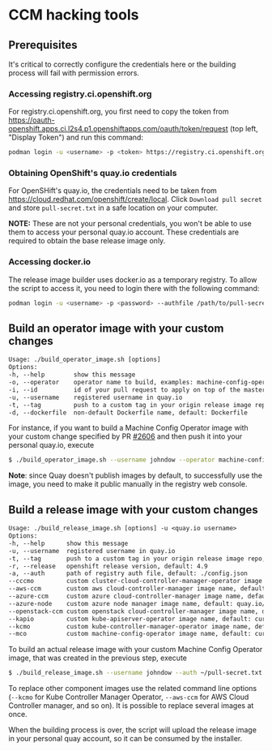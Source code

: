 # CCM hacking tools

## Prerequisites

It's critical to correctly configure the credentials here or the building process will fail with permission errors.

### Accessing registry.ci.openshift.org

For registry.ci.openshift.org, you first need to copy the token from https://oauth-openshift.apps.ci.l2s4.p1.openshiftapps.com/oauth/token/request (top left, "Display Token") and run this command:

```sh
podman login -u <username> -p <token> https://registry.ci.openshift.org
```

### Obtaining OpenShift's quay.io credentials

For OpenSHift's quay.io, the credentials need to be taken from https://cloud.redhat.com/openshift/create/local. Click `Download pull secret` and store `pull-secret.txt` in a safe location on your computer.

**NOTE:** These are not your personal credentials, you won't be able to use them to access your personal quay.io account. These credentials are required to obtain the base release image only.

### Accessing docker.io

The release image builder uses docker.io as a temporary registry. To allow the script to access it, you need to login there with the following command:

```sh
podman login -u <username> -p <password> --authfile /path/to/pull-secret.txt docker.io
```

## Build an operator image with your custom changes

```txt
Usage: ./build_operator_image.sh [options]
Options:
-h, --help        show this message
-o, --operator    operator name to build, examples: machine-config-operator, cluster-kube-controller-manager-operator
-i, --id          id of your pull request to apply on top of the master branch
-u, --username    registered username in quay.io
-t, --tag         push to a custom tag in your origin release image repo, default: latest
-d, --dockerfile  non-default Dockerfile name, default: Dockerfile
```

For instance, if you want to build a Machine Config Operator image with your custom change specified by PR [\#2606](https://github.com/openshift/machine-config-operator/pull/2606) and then push it into your personal quay.io, execute

```sh
$ ./build_operator_image.sh --username johndow --operator machine-config-operator --id 2606
```

**Note**: since Quay doesn't publish images by default, to successfully use the image, you need to make it public manually in the registry web console.

## Build a release image with your custom changes

```txt
Usage: ./build_release_image.sh [options] -u <quay.io username>
Options:
-h, --help      show this message
-u, --username  registered username in quay.io
-t, --tag       push to a custom tag in your origin release image repo, default: latest
-r, --release   openshift release version, default: 4.9
-a, --auth      path of registry auth file, default: ./config.json
--cccmo         custom cluster-cloud-controller-manager-operator image name, default: quay.io/openshift/origin-cluster-cloud-controller-manager-operator:4.9
--aws-ccm       custom aws cloud-controller-manager image name, default: quay.io/openshift/origin-aws-cloud-controller-manager:4.9
--azure-ccm     custom azure cloud-controller-manager image name, default: quay.io/openshift/origin-azure-cloud-controller-manager:4.9
--azure-node    custom azure node manager image name, default: quay.io/openshift/origin-azure-cloud-node-manager:4.9
--openstack-ccm custom openstack cloud-controller-manager image name, default: quay.io/openshift/origin-openstack-cloud-controller-manager:4.9
--kapio         custom kube-apiserver-operator image name, default: current kube-apiserver-operator image from the release payload
--kcmo          custom kube-controller-manager-operator image name, default: current kube-controller-manager-operator image from the release payload
--mco           custom machine-config-operator image name, default: current machine-config-operator image from the release payload
```

To build an actual release image with your custom Machine Config Operator image, that was created in the previous step, execute

```sh
$ ./build_release_image.sh --username johndow --auth ~/pull-secret.txt --mco quay.io/johndow/machine-config-operator:latest
```

To replace other component images use the related command line options (`--kcmo` for Kube Controller Manager Operator, `--aws-ccm` for AWS Cloud Controller manager, and so on). It is possible to replace several images at once.

When the building process is over, the script will upload the release image in your personal quay account, so it can be consumed by the installer.
